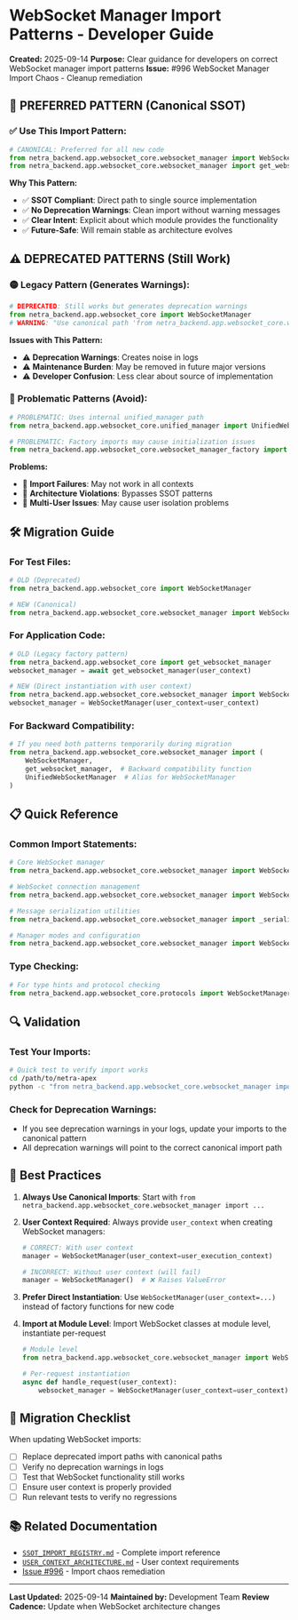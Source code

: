 # WebSocket Manager Import Patterns - Developer Guide

**Created:** 2025-09-14
**Purpose:** Clear guidance for developers on correct WebSocket manager import patterns
**Issue:** #996 WebSocket Manager Import Chaos - Cleanup remediation

## 🎯 **PREFERRED PATTERN (Canonical SSOT)**

### ✅ **Use This Import Pattern:**
```python
# CANONICAL: Preferred for all new code
from netra_backend.app.websocket_core.websocket_manager import WebSocketManager
from netra_backend.app.websocket_core.websocket_manager import get_websocket_manager
```

**Why This Pattern:**
- ✅ **SSOT Compliant**: Direct path to single source implementation
- ✅ **No Deprecation Warnings**: Clean import without warning messages
- ✅ **Clear Intent**: Explicit about which module provides the functionality
- ✅ **Future-Safe**: Will remain stable as architecture evolves

## ⚠️ **DEPRECATED PATTERNS (Still Work)**

### 🟡 **Legacy Pattern (Generates Warnings):**
```python
# DEPRECATED: Still works but generates deprecation warnings
from netra_backend.app.websocket_core import WebSocketManager
# WARNING: "Use canonical path 'from netra_backend.app.websocket_core.websocket_manager import WebSocketManager' instead."
```

**Issues with This Pattern:**
- ⚠️ **Deprecation Warnings**: Creates noise in logs
- ⚠️ **Maintenance Burden**: May be removed in future major versions
- ⚠️ **Developer Confusion**: Less clear about source of implementation

### 🔴 **Problematic Patterns (Avoid):**
```python
# PROBLEMATIC: Uses internal unified_manager path
from netra_backend.app.websocket_core.unified_manager import UnifiedWebSocketManager

# PROBLEMATIC: Factory imports may cause initialization issues
from netra_backend.app.websocket_core.websocket_manager_factory import WebSocketManagerFactory
```

**Problems:**
- 🚨 **Import Failures**: May not work in all contexts
- 🚨 **Architecture Violations**: Bypasses SSOT patterns
- 🚨 **Multi-User Issues**: May cause user isolation problems

## 🛠️ **Migration Guide**

### **For Test Files:**
```python
# OLD (Deprecated)
from netra_backend.app.websocket_core import WebSocketManager

# NEW (Canonical)
from netra_backend.app.websocket_core.websocket_manager import WebSocketManager
```

### **For Application Code:**
```python
# OLD (Legacy factory pattern)
from netra_backend.app.websocket_core import get_websocket_manager
websocket_manager = await get_websocket_manager(user_context)

# NEW (Direct instantiation with user context)
from netra_backend.app.websocket_core.websocket_manager import WebSocketManager
websocket_manager = WebSocketManager(user_context=user_context)
```

### **For Backward Compatibility:**
```python
# If you need both patterns temporarily during migration
from netra_backend.app.websocket_core.websocket_manager import (
    WebSocketManager,
    get_websocket_manager,  # Backward compatibility function
    UnifiedWebSocketManager  # Alias for WebSocketManager
)
```

## 📋 **Quick Reference**

### **Common Import Statements:**
```python
# Core WebSocket manager
from netra_backend.app.websocket_core.websocket_manager import WebSocketManager

# WebSocket connection management
from netra_backend.app.websocket_core.websocket_manager import WebSocketConnection

# Message serialization utilities
from netra_backend.app.websocket_core.websocket_manager import _serialize_message_safely

# Manager modes and configuration
from netra_backend.app.websocket_core.websocket_manager import WebSocketManagerMode
```

### **Type Checking:**
```python
# For type hints and protocol checking
from netra_backend.app.websocket_core.protocols import WebSocketManagerProtocol
```

## 🔍 **Validation**

### **Test Your Imports:**
```bash
# Quick test to verify import works
cd /path/to/netra-apex
python -c "from netra_backend.app.websocket_core.websocket_manager import WebSocketManager; print('✅ Import successful')"
```

### **Check for Deprecation Warnings:**
- If you see deprecation warnings in your logs, update your imports to the canonical pattern
- All deprecation warnings will point to the correct canonical import path

## 🚀 **Best Practices**

1. **Always Use Canonical Imports**: Start with `from netra_backend.app.websocket_core.websocket_manager import ...`

2. **User Context Required**: Always provide `user_context` when creating WebSocket managers:
   ```python
   # CORRECT: With user context
   manager = WebSocketManager(user_context=user_execution_context)

   # INCORRECT: Without user context (will fail)
   manager = WebSocketManager()  # ❌ Raises ValueError
   ```

3. **Prefer Direct Instantiation**: Use `WebSocketManager(user_context=...)` instead of factory functions for new code

4. **Import at Module Level**: Import WebSocket classes at module level, instantiate per-request
   ```python
   # Module level
   from netra_backend.app.websocket_core.websocket_manager import WebSocketManager

   # Per-request instantiation
   async def handle_request(user_context):
       websocket_manager = WebSocketManager(user_context=user_context)
   ```

## 🔄 **Migration Checklist**

When updating WebSocket imports:

- [ ] Replace deprecated import paths with canonical paths
- [ ] Verify no deprecation warnings in logs
- [ ] Test that WebSocket functionality still works
- [ ] Ensure user context is properly provided
- [ ] Run relevant tests to verify no regressions

## 📚 **Related Documentation**

- [`SSOT_IMPORT_REGISTRY.md`](../SSOT_IMPORT_REGISTRY.md) - Complete import reference
- [`USER_CONTEXT_ARCHITECTURE.md`](USER_CONTEXT_ARCHITECTURE.md) - User context requirements
- [Issue #996](https://github.com/netra-systems/netra-apex/issues/996) - Import chaos remediation

---

**Last Updated:** 2025-09-14
**Maintained by:** Development Team
**Review Cadence:** Update when WebSocket architecture changes